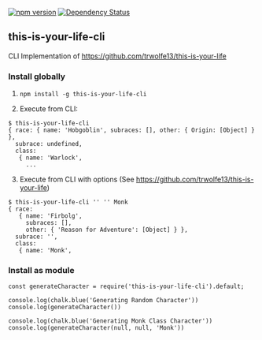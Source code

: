[![npm version](https://badge.fury.io/js/this-is-your-life-cli.svg)](https://badge.fury.io/js/this-is-your-life-cli)
[![Dependency Status](https://david-dm.org/mikechabot/this-is-your-life.svg)](https://david-dm.org/mikechabot/this-is-your-life)

## this-is-your-life-cli
CLI Implementation of https://github.com/trwolfe13/this-is-your-life

### Install globally
1. `npm install -g this-is-your-life-cli`

2. Execute from CLI:
```
$ this-is-your-life-cli
{ race: { name: 'Hobgoblin', subraces: [], other: { Origin: [Object] } },
  subrace: undefined,
  class:
   { name: 'Warlock',
     ...
```

3. Execute from CLI with options (See https://github.com/trwolfe13/this-is-your-life)
```
$ this-is-your-life-cli '' '' Monk
{ race:
   { name: 'Firbolg',
     subraces: [],
     other: { 'Reason for Adventure': [Object] } },
  subrace: '',
  class:
   { name: 'Monk',
```

### Install as module

```
const generateCharacter = require('this-is-your-life-cli').default;

console.log(chalk.blue('Generating Random Character'))
console.log(generateCharacter())

console.log(chalk.blue('Generating Monk Class Character'))
console.log(generateCharacter(null, null, 'Monk'))
```
